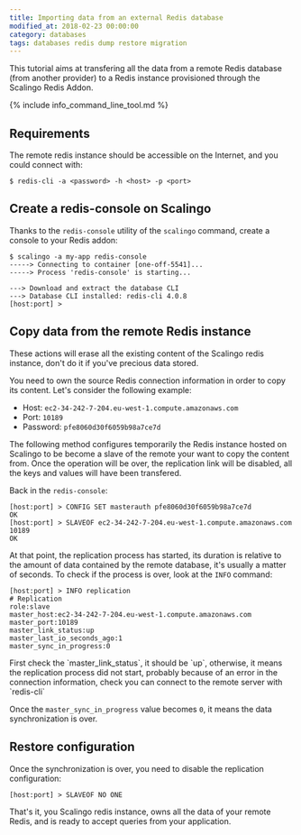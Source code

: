 ```yaml
---
title: Importing data from an external Redis database
modified_at: 2018-02-23 00:00:00
category: databases
tags: databases redis dump restore migration
---
```


This tutorial aims at transfering all the data from a remote Redis database
(from another provider) to a Redis instance provisioned through the Scalingo
Redis Addon.

{% include info_command_line_tool.md %}

## Requirements

The remote redis instance should be accessible on the Internet, and you could connect with:

```console
$ redis-cli -a <password> -h <host> -p <port>
```

## Create a redis-console on Scalingo

Thanks to the `redis-console` utility of the `scalingo` command, create a
console to your Redis addon:

```console
$ scalingo -a my-app redis-console
-----> Connecting to container [one-off-5541]...
-----> Process 'redis-console' is starting...

---> Download and extract the database CLI
---> Database CLI installed: redis-cli 4.0.8
[host:port] >
```

## Copy data from the remote Redis instance

<aside class="warning" markdown="1">
These actions will erase all the existing content of the Scalingo redis
instance, don't do it if you've precious data stored.
</aside>

You need to own the source Redis connection information in order to copy its
content. Let's consider the following example:

* Host: `ec2-34-242-7-204.eu-west-1.compute.amazonaws.com`
* Port: `10189`
* Password: `pfe8060d30f6059b98a7ce7d`

The following method configures temporarily the Redis instance hosted on
Scalingo to be become a slave of the remote your want to copy the content from.
Once the operation will be over, the replication link will be disabled, all the
keys and values will have been transfered.

Back in the `redis-console`:

```console
[host:port] > CONFIG SET masterauth pfe8060d30f6059b98a7ce7d
OK
[host:port] > SLAVEOF ec2-34-242-7-204.eu-west-1.compute.amazonaws.com 10189
OK
```

At that point, the replication process has started, its duration is relative to
the amount of data contained by the remote database, it's usually a matter of seconds.
To check if the process is over, look at the `INFO` command:

```console
[host:port] > INFO replication
# Replication
role:slave
master_host:ec2-34-242-7-204.eu-west-1.compute.amazonaws.com
master_port:10189
master_link_status:up
master_last_io_seconds_ago:1
master_sync_in_progress:0
```

<aside class="warning" markdown="1">
First check the `master_link_status`, it should be `up`, otherwise, it means
the replication process did not start, probably because of an error in the
connection information, check you can connect to the remote server with `redis-cli`
</aside>

Once the `master_sync_in_progress` value becomes `0`, it means the data
synchronization is over.

## Restore configuration

Once the synchronization is over, you need to disable the replication configuration:

```console
[host:port] > SLAVEOF NO ONE
```

That's it, you Scalingo redis instance, owns all the data of your remote Redis, and is
ready to accept queries from your application.
